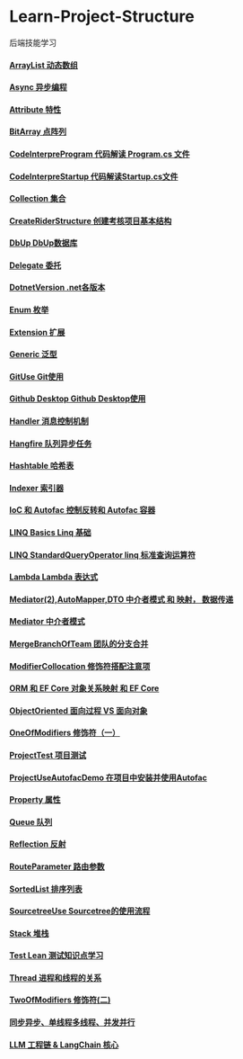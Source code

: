 # Learn-Project-Structure

后端技能学习

#### [ArrayList  动态数组](https://github.com/1sanqian/Learn-Project-Structure/blob/main/main/ArrayList.md)

#### [Async  异步编程](https://github.com/1sanqian/Learn-Project-Structure/blob/main/main/Async.md)

#### [Attribute  特性](https://github.com/1sanqian/Learn-Project-Structure/blob/main/main/Attribute.md)

#### [BitArray  点阵列](https://github.com/1sanqian/Learn-Project-Structure/blob/main/main/BitArray.md)

#### [CodeInterpreProgram  代码解读 Program.cs 文件](https://github.com/1sanqian/Learn-Project-Structure/blob/main/main/CodeInterpreProgram.md)

#### [CodeInterpreStartup  代码解读Startup.cs文件](https://github.com/1sanqian/Learn-Project-Structure/blob/main/main/CodeInterpreStartup.md)

#### [Collection  集合](https://github.com/1sanqian/Learn-Project-Structure/blob/main/main/Collection.md)

#### [CreateRiderStructure  创建考核项目基本结构](https://github.com/1sanqian/Learn-Project-Structure/blob/main/main/CreateRiderStructure.md)

#### [DbUp  DbUp数据库](https://github.com/1sanqian/Learn-Project-Structure/blob/main/main/DbUp.md)

#### [Delegate  委托](https://github.com/1sanqian/Learn-Project-Structure/blob/main/main/Delegate.md)

#### [DotnetVersion  .net各版本](https://github.com/1sanqian/Learn-Project-Structure/blob/main/main/DotnetVersion.md)

#### [Enum  枚举](https://github.com/1sanqian/Learn-Project-Structure/blob/main/main/Enum.md)
  
#### [Extension  扩展](https://github.com/1sanqian/Learn-Project-Structure/blob/main/main/Extension.md)

#### [Generic  泛型](https://github.com/1sanqian/Learn-Project-Structure/blob/main/main/Generic.md)

#### [GitUse  Git使用](https://github.com/1sanqian/Learn-Project-Structure/blob/main/main/GitUse.md)

#### [Github Desktop  Github Desktop使用](https://github.com/1sanqian/Learn-Project-Structure/blob/main/main/GithubDesktopUse.md)

#### [Handler  消息控制机制](https://github.com/1sanqian/Learn-Project-Structure/blob/main/main/Handler.md)

#### [Hangfire  队列异步任务](https://github.com/1sanqian/Learn-Project-Structure/blob/main/main/Hangfire%EF%BC%88%E4%B8%80%EF%BC%89.md)

#### [Hashtable  哈希表](https://github.com/1sanqian/Learn-Project-Structure/blob/main/main/Hashtable.md)

#### [Indexer  索引器](https://github.com/1sanqian/Learn-Project-Structure/blob/main/main/Indexer.md)

#### [IoC 和 Autofac  控制反转和 Autofac 容器](https://github.com/1sanqian/Learn-Project-Structure/blob/main/main/IoC%E5%92%8CAutofac.md)

#### [LINQ Basics  Linq 基础](https://github.com/1sanqian/Learn-Project-Structure/blob/main/main/LINQ%20Basics.md)

#### [LINQ StandardQueryOperator  linq 标准查询运算符](https://github.com/1sanqian/Learn-Project-Structure/blob/main/main/LINQ%20StandardQueryOperator.md)

#### [Lambda  Lambda 表达式](https://github.com/1sanqian/Learn-Project-Structure/blob/main/main/Lambda.md)

#### [Mediator(2),AutoMapper,DTO  中介者模式 和 映射， 数据传递](https://github.com/1sanqian/Learn-Project-Structure/blob/main/main/Mediator(2)%2CAutoMapper%2CDTO.md)

#### [Mediator 中介者模式](https://github.com/1sanqian/Learn-Project-Structure/blob/main/main/Mediator.md)

#### [MergeBranchOfTeam  团队的分支合并](https://github.com/1sanqian/Learn-Project-Structure/blob/main/main/MergeBranchOfTeam.md)

#### [ModifierCollocation  修饰符搭配注意项](https://github.com/1sanqian/Learn-Project-Structure/blob/main/main/ModifierCollocation.md)

#### [ORM 和 EF Core  对象关系映射 和 EF Core ](https://github.com/1sanqian/Learn-Project-Structure/blob/main/main/ORM%20%E5%92%8C%20EF%20Core.md)

#### [ObjectOriented  面向过程 VS 面向对象](https://github.com/1sanqian/Learn-Project-Structure/blob/main/main/ObjectOriented.md)

#### [OneOfModifiers  修饰符（一）](https://github.com/1sanqian/Learn-Project-Structure/blob/main/main/OneOfModifiers.md)

#### [ProjectTest  项目测试](https://github.com/1sanqian/Learn-Project-Structure/blob/main/main/ProjectTest.md)

#### [ProjectUseAutofacDemo  在项目中安装并使用Autofac](https://github.com/1sanqian/Learn-Project-Structure/blob/main/main/ProjectUseAutofacDemo.md)

#### [Property  属性](https://github.com/1sanqian/Learn-Project-Structure/blob/main/main/Property.md)

#### [Queue  队列](https://github.com/1sanqian/Learn-Project-Structure/blob/main/main/Queue.md)

#### [Reflection  反射](https://github.com/1sanqian/Learn-Project-Structure/blob/main/main/Reflection.md)

#### [RouteParameter  路由参数](https://github.com/1sanqian/Learn-Project-Structure/blob/main/main/RouteParameter.md)

#### [SortedList   排序列表](https://github.com/1sanqian/Learn-Project-Structure/blob/main/main/SortedList.md)

#### [SourcetreeUse  Sourcetree的使用流程](https://github.com/1sanqian/Learn-Project-Structure/blob/main/main/SourcetreeUse.md)

#### [Stack  堆栈](https://github.com/1sanqian/Learn-Project-Structure/blob/main/main/Stack.md)

#### [Test Lean  测试知识点学习](https://github.com/1sanqian/Learn-Project-Structure/blob/main/main/Test%20Lean.md)

#### [Thread  进程和线程的关系](https://github.com/1sanqian/Learn-Project-Structure/blob/main/main/Thread.md)

#### [TwoOfModifiers  修饰符(二)](https://github.com/1sanqian/Learn-Project-Structure/blob/main/main/TwoOfModifiers.md)

#### [同步异步、单线程多线程、并发并行](https://github.com/1sanqian/Learn-Project-Structure/blob/main/main/Synchronous%20asynchronous,%20single%20threaded%20multi-threaded,%20concurrent%20parallel.md)

#### [LLM 工程链 & LangChain 核心](https://github.com/1sanqian/Learn-Project-Structure/blob/main/main/LLM%26%26LangChain)
